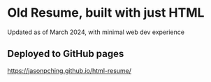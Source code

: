 # Old Resume, built with just HTML
Updated as of March 2024, with minimal web dev experience

## Deployed to GitHub pages
https://jasonpching.github.io/html-resume/
